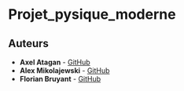 # Projet_pysique_moderne

## Auteurs

- **Axel Atagan** - [GitHub](https://github.com/Jej0)
- **Alex Mikolajewski** - [GitHub](https://github.com/Strasox)
- **Florian Bruyant** - [GitHub](https://github.com/LeTaitre)
